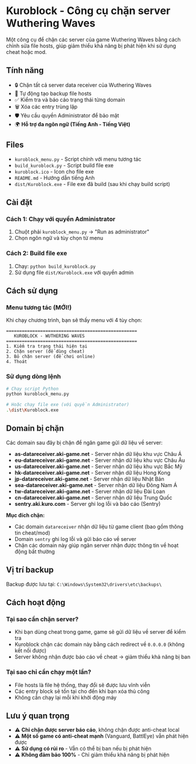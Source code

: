 # Kuroblock - Công cụ chặn server Wuthering Waves

Một công cụ để chặn các server của game Wuthering Waves bằng cách chỉnh sửa file hosts, giúp giảm thiểu khả năng bị phát hiện khi sử dụng cheat hoặc mod.

## Tính năng

- 🔒 Chặn tất cả server data receiver của Wuthering Waves
- 💾 Tự động tạo backup file hosts
- ✅ Kiểm tra và báo cáo trạng thái từng domain
- 🗑️ Xóa các entry trùng lặp
- 🛡️ Yêu cầu quyền Administrator để bảo mật
- 🌍 **Hỗ trợ đa ngôn ngữ (Tiếng Anh - Tiếng Việt)**

## Files

- `kuroblock_menu.py` - Script chính với menu tương tác
- `build_kuroblock.py` - Script build file exe
- `kuroblock.ico` - Icon cho file exe
- `README.md` - Hướng dẫn tiếng Anh
- `dist/Kuroblock.exe` - File exe đã build (sau khi chạy build script)

## Cài đặt

### Cách 1: Chạy với quyền Administrator
1. Chuột phải `kuroblock_menu.py` → "Run as administrator"
2. Chọn ngôn ngữ và tùy chọn từ menu

### Cách 2: Build file exe
1. Chạy: `python build_kuroblock.py`
2. Sử dụng file `dist/Kuroblock.exe` với quyền admin

## Cách sử dụng

### Menu tương tác (MỚI!)
Khi chạy chương trình, bạn sẽ thấy menu với 4 tùy chọn:

```
==================================================
   KUROBLOCK - WUTHERING WAVES
==================================================
1. Kiểm tra trạng thái hiện tại
2. Chặn server (để dùng cheat)
3. Bỏ chặn server (để chơi online)
4. Thoát
```


### Sử dụng dòng lệnh
```bash
# Chạy script Python
python kuroblock_menu.py

# Hoặc chạy file exe (với quyền Administrator)
.\dist\Kuroblock.exe
```

## Domain bị chặn

Các domain sau đây bị chặn để ngăn game gửi dữ liệu về server:

- **as-datareceiver.aki-game.net** - Server nhận dữ liệu khu vực Châu Á
- **eu-datareceiver.aki-game.net** - Server nhận dữ liệu khu vực Châu Âu  
- **us-datareceiver.aki-game.net** - Server nhận dữ liệu khu vực Bắc Mỹ
- **hk-datareceiver.aki-game.net** - Server nhận dữ liệu Hong Kong
- **jp-datareceiver.aki-game.net** - Server nhận dữ liệu Nhật Bản
- **sea-datareceiver.aki-game.net** - Server nhận dữ liệu Đông Nam Á
- **tw-datareceiver.aki-game.net** - Server nhận dữ liệu Đài Loan
- **cn-datareceiver.aki-game.net** - Server nhận dữ liệu Trung Quốc
- **sentry.aki.kuro.com** - Server ghi log lỗi và báo cáo (Sentry)

**Mục đích chặn:**
- Các domain `datareceiver` nhận dữ liệu từ game client (bao gồm thông tin cheat/mod)
- Domain `sentry` ghi log lỗi và gửi báo cáo về server
- Chặn các domain này giúp ngăn server nhận được thông tin về hoạt động bất thường

## Vị trí backup

Backup được lưu tại: `C:\Windows\System32\drivers\etc\backups\`

## Cách hoạt động

### Tại sao cần chặn server?
- Khi bạn dùng cheat trong game, game sẽ gửi dữ liệu về server để kiểm tra
- Kuroblock chặn các domain này bằng cách redirect về `0.0.0.0` (không kết nối được)
- Server không nhận được báo cáo về cheat → giảm thiểu khả năng bị ban

### Tại sao chỉ cần chạy một lần?
- File hosts là file hệ thống, thay đổi sẽ được lưu vĩnh viễn
- Các entry block sẽ tồn tại cho đến khi bạn xóa thủ công
- Không cần chạy lại mỗi khi khởi động máy

## Lưu ý quan trọng

- ⚠️ **Chỉ chặn được server báo cáo**, không chặn được anti-cheat local
- ⚠️ **Một số game có anti-cheat mạnh** (Vanguard, BattlEye) vẫn phát hiện được
- ⚠️ **Sử dụng có rủi ro** - Vẫn có thể bị ban nếu bị phát hiện
- ⚠️ **Không đảm bảo 100%** - Chỉ giảm thiểu khả năng bị phát hiện
